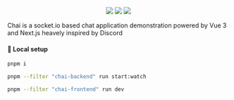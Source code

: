 
<p align="center">
  	<a href="https://opensource.org/licenses/MIT"><img src="https://img.shields.io/badge/License-MIT-yellow.svg"/></a>
	<a><img src="https://github.com/9j3/chai/actions/workflows/codeql-analysis.yml/badge.svg"/></a>
	<a href="https://pnpm.io/"><img src="https://img.shields.io/badge/maintained%20with-pnpm-f9ad00.svg"/></a>
</p>
<p>Chai is a socket.io based chat application demonstration powered by Vue 3 and Next.js heavely inspired by Discord<p>

#### 🚀 Local setup
``` bash
pnpm i
```
``` bash
pnpm --filter "chai-backend" run start:watch
```
``` bash
pnpm --filter "chai-frontend" run dev
```
